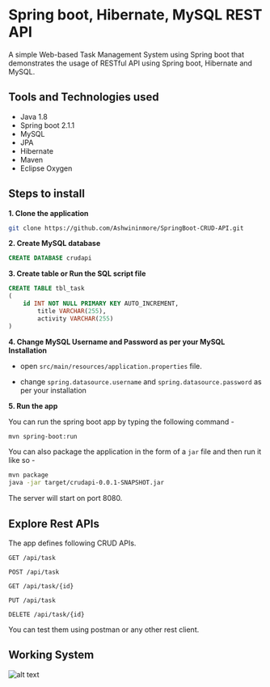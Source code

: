 # Spring boot, Hibernate, MySQL REST API

A simple Web-based Task Management System using Spring boot that demonstrates the usage of RESTful API using Spring boot, Hibernate and MySQL. 

## Tools and Technologies used

* Java 1.8
* Spring boot 2.1.1
* MySQL
* JPA
* Hibernate
* Maven
* Eclipse Oxygen

## Steps to install

**1. Clone the application**

```bash
git clone https://github.com/Ashwininmore/SpringBoot-CRUD-API.git
```

**2. Create MySQL database**

```sql
CREATE DATABASE crudapi
```
	
**3. Create table or Run the SQL script file**

```sql
CREATE TABLE tbl_task
(
	id INT NOT NULL PRIMARY KEY AUTO_INCREMENT,
    	title VARCHAR(255),
    	activity VARCHAR(255)
)
```
	
**4. Change MySQL Username and Password as per your MySQL Installation**
	
+ open `src/main/resources/application.properties` file.

+ change `spring.datasource.username` and `spring.datasource.password` as per your installation
	
**5. Run the app**

You can run the spring boot app by typing the following command -

```bash
mvn spring-boot:run
```

You can also package the application in the form of a `jar` file and then run it like so -

```bash
mvn package
java -jar target/crudapi-0.0.1-SNAPSHOT.jar
```

The server will start on port 8080.
	
## Explore Rest APIs

The app defines following CRUD APIs.

    GET /api/task
    
    POST /api/task
    
    GET /api/task/{id}
    
    PUT /api/task
    
    DELETE /api/task/{id}

You can test them using postman or any other rest client.

## Working System

![alt text]()
